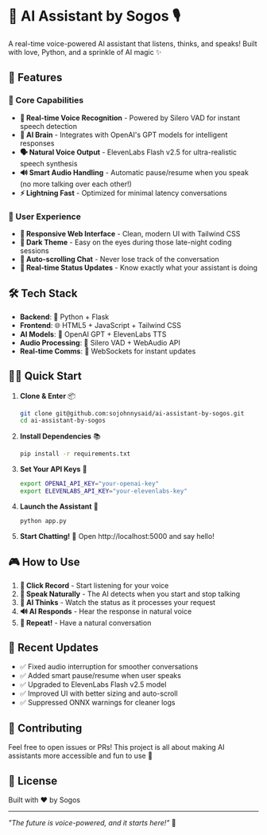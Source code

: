 # 🤖 AI Assistant by Sogos 🎙️

A real-time voice-powered AI assistant that listens, thinks, and speaks! Built with love, Python, and a sprinkle of AI magic ✨

## 🚀 Features

### 🎯 Core Capabilities
- **🎤 Real-time Voice Recognition** - Powered by Silero VAD for instant speech detection
- **🧠 AI Brain** - Integrates with OpenAI's GPT models for intelligent responses
- **🗣️ Natural Voice Output** - ElevenLabs Flash v2.5 for ultra-realistic speech synthesis
- **🔊 Smart Audio Handling** - Automatic pause/resume when you speak (no more talking over each other!)
- **⚡ Lightning Fast** - Optimized for minimal latency conversations

### 🎨 User Experience
- **📱 Responsive Web Interface** - Clean, modern UI with Tailwind CSS
- **🌙 Dark Theme** - Easy on the eyes during those late-night coding sessions
- **📜 Auto-scrolling Chat** - Never lose track of the conversation
- **🔄 Real-time Status Updates** - Know exactly what your assistant is doing

## 🛠️ Tech Stack

- **Backend**: 🐍 Python + Flask
- **Frontend**: 🌐 HTML5 + JavaScript + Tailwind CSS
- **AI Models**: 🤖 OpenAI GPT + ElevenLabs TTS
- **Audio Processing**: 🎵 Silero VAD + WebAudio API
- **Real-time Comms**: 🔌 WebSockets for instant updates

## 🏃‍♂️ Quick Start

1. **Clone & Enter** 📦
   ```bash
   git clone git@github.com:sojohnnysaid/ai-assistant-by-sogos.git
   cd ai-assistant-by-sogos
   ```

2. **Install Dependencies** 📚
   ```bash
   pip install -r requirements.txt
   ```

3. **Set Your API Keys** 🔑
   ```bash
   export OPENAI_API_KEY="your-openai-key"
   export ELEVENLABS_API_KEY="your-elevenlabs-key"
   ```

4. **Launch the Assistant** 🚀
   ```bash
   python app.py
   ```

5. **Start Chatting!** 💬
   Open http://localhost:5000 and say hello!

## 🎮 How to Use

1. **🔴 Click Record** - Start listening for your voice
2. **💬 Speak Naturally** - The AI detects when you start and stop talking
3. **🤔 AI Thinks** - Watch the status as it processes your request
4. **🔊 AI Responds** - Hear the response in natural voice
5. **🔄 Repeat!** - Have a natural conversation

## 🧪 Recent Updates

- ✅ Fixed audio interruption for smoother conversations
- ✅ Added smart pause/resume when user speaks
- ✅ Upgraded to ElevenLabs Flash v2.5 model
- ✅ Improved UI with better sizing and auto-scroll
- ✅ Suppressed ONNX warnings for cleaner logs

## 🤝 Contributing

Feel free to open issues or PRs! This project is all about making AI assistants more accessible and fun to use 🎉

## 📄 License

Built with ❤️ by Sogos

---

*"The future is voice-powered, and it starts here!"* 🌟